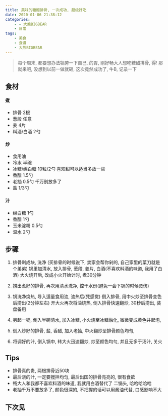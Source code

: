 ```yaml
---
title: 美味的糖醋排骨, 一次成功, 超级好吃
date: 2020-01-06 21:38:12
categories:
	- - 大熊BIGBEAR
    - 日常
tags:
	- 美食
	- 食谱
	- 大熊BIGBEAR
---
```


<meta name="referrer" content="no-referrer" />

> 每个周末, 都要想办法犒劳一下自己, 的胃, 刚好畅大人想吃糖醋排骨, 得! 那就来吧, 没想到以前一做就砸, 这次竟然成功了, 牛B, 记录一下
<!-- more -->


## 食材

#### 煮

- 排骨		2根
- 葱段		任意
- 姜		4片
- 料酒/白酒	2勺

#### 炒

* 食用油
* 冷水			半碗
* 冰糖/绵白糖	10粒/2勺		喜欢甜可以适当多放一些
* 香醋			1.5勺
* 老抽			0.5勺		千万别放多了
* 盐			1/3勺

#### 汁

* 绵白糖			1勺
* 香醋			1勺
* 玉米淀粉		0.5勺
* 温水			2勺

## 步骤

1. 排骨剁成块, 洗净 (买排骨的时候说下, 卖家会帮你剁的, 自己家里的菜刀就是个弟弟) 锅里加清水, 放入排骨, 葱段, 姜片, 白酒(不喜欢料酒的味道, 我用了白酒) 大火烧开后, 改成小火开始计时, 煮30分钟

2. 捞出煮好的排骨, 再次用清水洗净, 控干水份(避免一会下锅的时候烫伤)

3. 锅洗净烧热, 导入适量食用油, 油热后(凭感觉) 倒入排骨, 用中火炒至排骨变色后捞出(2分钟左右) 开大火再次将油烧热, 倒入排骨快速翻炒, 30秒后捞出, 装盘备用

4. 另起一锅, 倒入半碗清水, 加入冰糖, 小火烧至冰糖融化, 微微变成黄色并起泡, 

5. 倒入炒好的排骨, 盐, 香醋, 加入老抽, 中火翻炒至排骨颜色均匀, 

6. 将调好的汁, 倒入锅中, 转大火迅速翻炒, 炒至颜色均匀, 并且无多于汤汁, 关火

## Tips

* 排骨真的贵, 两根排骨近50块
* 最后浇的汁, 一定要搅拌均匀, 最后出国的排骨亮亮的, 很有食欲
* 畅大人和我都不喜欢料酒的味道, 我就用白酒替代了 二锅头, 哈哈哈哈哈
* 老抽千万不要放多了, 颜色很深的, 不把握的话可以用酱油代替, 口感影响不大

## 下次见